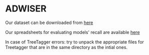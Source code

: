 # ADWISER

Our dataset can be downloaded from [here](https://yadi.sk/d/4wwK6snGpBVMZQ) 

Our spreadsheets for evaluating models' recall are available [here](https://docs.google.com/spreadsheets/d/1AQDb4-ooybTZ-Rz9Z0mhRLD7D2PnjFMAQzHe_xvmAnY/edit?usp=sharing)

In case of TreeTagger errors: try to unpack the appropriate files for Treetagger that are in the same directory as the intial ones.
